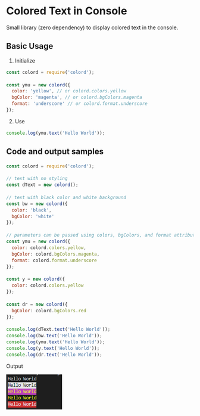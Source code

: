 # Colored Text in Console

Small library (zero dependency) to display colored text in the console.

## Basic Usage

1. Initialize
```js
const colord = require('colord');

const ymu = new colord({
  color: 'yellow', // or colord.colors.yellow
  bgColor: 'magenta', // or colord.bgColors.magenta
  format: 'underscore' // or colord.format.underscore
});
```
2. Use
```js
console.log(ymu.text('Hello World'));
```

## Code and output samples

```js
const colord = require('colord');

// text with no styling
const dText = new colord();

// text with black color and white background
const bw = new colord({
  color: 'black', 
  bgColor: 'white'
});

// parameters can be passed using colors, bgColors, and format attributes
const ymu = new colord({
  color: colord.colors.yellow,
  bgColor: colord.bgColors.magenta,
  format: colord.format.underscore
});

const y = new colord({
  color: colord.colors.yellow
});

const dr = new colord({
  bgColor: colord.bgColors.red
});

console.log(dText.text('Hello World'));
console.log(bw.text('Hello World'));
console.log(ymu.text('Hello World'));
console.log(y.text('Hello World'));
console.log(dr.text('Hello World'));
```

Output

![Output](./assets/colord.PNG)